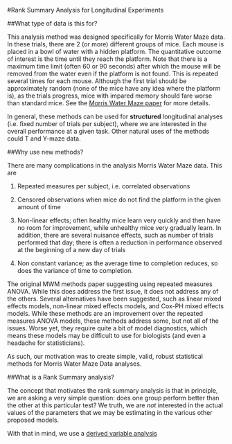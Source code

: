 #Rank Summary Analysis for Longitudinal Experiments

##What type of data is this for?

This analysis method was designed specifically for Morris Water Maze data. 
In these trials, there are 2 (or more) different groups of mice. Each mouse is placed in a bowl of water with a hidden platform.
The quantitative outcome of interest is the time until they reach the platform. Note that there is a maximum time limit
(often 60 or 90 seconds) after which the mouse will be removed from the water even if the platform is not found. This is repeated
several times for each mouse. Although the first trial should be approximately random (none of the mice have any idea where the platform is), as the trials
progress, mice with impared memory should fare worse than standard mice. See the [Morris Water Maze paper](http://scholarpedia.org/article/Morris_water_maze) 
for more details.

In general, these methods can be used for **structured** longitudinal analyses (i.e. fixed number of trials per subject),
where we are interested in the overall performance at a given task. Other natural uses of the methods could T and Y-maze data. 

##Why use new methods?

There are many complications in the analysis Morris Water Maze data. This are

   1. Repeated measures per subject, i.e. correlated observations
   
   2. Censored observations when mice do not find the platform in the given amount of time
   
   3. Non-linear effects; often healthy mice learn very quickly and then have no room for improvement, 
   while unhealthy mice very gradually learn. In addition, there are several nuisance effects, 
   such as number of trials performed that day; there is often a reduction in performance
   observed at the beginning of a new day of trials
   
   4. Non constant variance; as the average time to completion reduces, so does the variance
   of time to completion. 
  
  
The original MWM methods paper suggesting using repeated measures ANOVA. While this does address the first issue,
it does not address any of the others. Several alternatives have been suggested, such as linear mixed effects models,
non-linear mixed effects models, and Cox-PH mixed effects models. While these methods are an improvement over the repeated measures ANOVA models, these methods address some, but not all of the issues. Worse yet, they require quite a bit of model diagnostics, which means these models may be difficult to use for biologists (and even a headache for statisticians). 

As such, our motivation was to create simple, valid, robust statistical methods for Morris Water Maze Data analyses. 

##What is a Rank Summary analysis?

The concept that motivates the rank summary analysis is that in principle, we are asking a very simple 
question: does one group perform better than the other at this particular test? We truth, we are *not* 
interested in the actual values of the parameters that we may be estimating in the various other proposed 
models. 

With that in mind, we use a [derived variable analysis](https://faculty.washington.edu/heagerty/Courses/VA-longitudinal/private/LDAchapter.pdf) 
